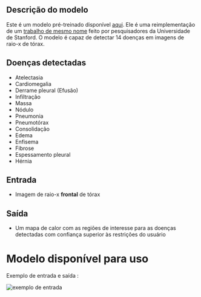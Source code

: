 ##  Descrição do modelo
Este é um modelo pré-treinado disponível [aqui](https://github.com/arnoweng/CheXNet/). Ele é uma reimplementação de um [trabalho de mesmo nome](https://stanfordmlgroup.github.io/projects/chexnet/) feito por pesquisadores da Universidade de Stanford. O modelo é capaz de detectar 14 doenças em imagens de raio-x de tórax.

## Doenças detectadas
- Atelectasia
- Cardiomegalia
- Derrame pleural (Efusão)
- Infiltração
- Massa
- Nódulo
- Pneumonia
- Pneumotórax
- Consolidação
- Edema
- Enfisema
- Fibrose
- Espessamento pleural
- Hérnia

## Entrada
- Imagem de raio-x **frontal** de tórax


## Saída
- Um mapa de calor com as regiões de interesse para as doenças detectadas com confiança superior às restrições do usuário

# Modelo disponível para uso

Exemplo de entrada e saída  :

![exemplo de entrada](https://imgs.search.brave.com/6sR23hyjZGwG5oW0OFo742gr_62WGN_HecZZ2f0yJ_A/rs:fit:860:0:0/g:ce/aHR0cHM6Ly9zdGFu/Zm9yZG1sZ3JvdXAu/Z2l0aHViLmlvL3By/b2plY3RzL2NoZXhu/ZXQvaW1nL2NoZXgt/bWFpbi5zdmc.svg)
